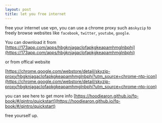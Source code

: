 ```yaml
---
layout: post
title: let you free internet 
---
```


free your internet use vpn, you can use a chrome proxy such as`skyzip` to freely browse websites like `facebook`, `twitter`, `youtube`, `google`.

You can download it from [https://173app.com/apps/hbgknjagaclofapkgkeapamhmglnbphi](https://173app.com/apps/hbgknjagaclofapkgkeapamhmglnbphi)

 or  from offical website

[https://chrome.google.com/webstore/detail/skyzip-proxy/hbgknjagaclofapkgkeapamhmglnbphi?utm_source=chrome-ntp-icon](https://chrome.google.com/webstore/detail/skyzip-proxy/hbgknjagaclofapkgkeapamhmglnbphi?utm_source=chrome-ntp-icon)

you can see here to get more info [https://hoodiearon.github.io/fq-book/#/qintro/quickstart](https://hoodiearon.github.io/fq-book/#/qintro/quickstart)

free yourself up.